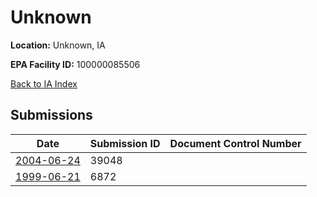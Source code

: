 # Unknown

**Location:** Unknown, IA

**EPA Facility ID:** 100000085506

[Back to IA Index](../../index.md)

## Submissions

| Date | Submission ID | Document Control Number |
|------|--------------|-------------------------|
| [2004-06-24](submissions/39048.md) | 39048 |  |
| [1999-06-21](submissions/6872.md) | 6872 |  |
